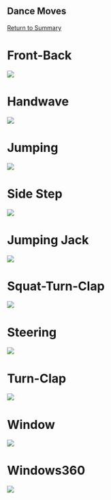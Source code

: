 ## Dance Moves

[Return to Summary][return]

# Front-Back
![](images/highgif/frontback.gif) 
# Handwave
![](images/highgif/handwave.gif) 
# Jumping
![](images/highgif/jumping.gif) 
# Side Step
![](images/highgif/sidestep.gif)

# Jumping Jack
![](images/highgif/jumpingjack.gif) 
# Squat-Turn-Clap
![](images/highgif/squatturnclap.gif) 
# Steering
![](images/highgif/steering.gif)

# Turn-Clap
![](images/highgif/turnclap.gif) 
# Window
![](images/highgif/window.gif) 
# Windows360
![](images/highgif/windows360.gif)

[return]: https://github.com/cardboardcode/dancedance
[supersize]: https://github.com/cardboardcode/dancedance/blob/master/resources/superdancemoves.md

